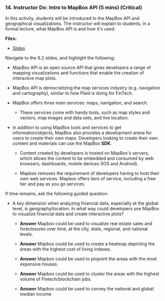 ### 14. Instructor Do: Intro to MapBox API (5 mins) (Critical)

In this activity, students will be introduced to the MapBox API and geographical visualizations. The instructor will explain to students, in a formal lecture, what MapBox API is and how it's used.

**Files:**

* [Slides]()

Navigate to the 6.2 slides, and highlight the following:

* MapBox API is an open source API that gives developers a range of mapping visualizations and functions that enable the creation of interactive map plots.

* MapBox API is democratizing the map services industry (e.g. navigation and cartography), similar to how Plaid is doing for FinTech.

* MapBox offers three main services: maps, navigation, and search.

  * These services come with handy tools, such as map styles and vectors, map images and data sets, and live location.

* In addition to using MapBox tools and services to get information/objects, MapBox also provides a development arena for users to create their own maps. Developers looking to create their own content and materials can use the MapBox **SDK**.

  * Content created by developers is hosted on MapBox's servers, which allows the content to be embedded and consumed by web browsers, dashboards, mobile devices (IOS and Android).

  * Mapbox removes the requirement of developers having to host their own web services. Mapbox offers tiers of service, including a free tier and pay as you go services.

If time remains, ask the following guided question:

* A key dimension when analyzing financial data, especially at the global level, is geography/location. In what way could developers use MapBox to visualize financial data and create interactive plots?

  * **Answer** Mapbox could be used to visualize real estate sales and foreclosures over time, at the city, state, regional, and national levels.

  * **Answer** Mapbox could be used to create a heatmap depicting the areas with the highest cost of living indexes.

  * **Answer** Mapbox could be used to pinpoint the areas with the most expensive houses.

  * **Answer** Mapbox could be used to cluster the areas with the highest volume of Fintech/blockchain jobs.

  * **Answer** Mapbox could be used to convey the national and global median income
